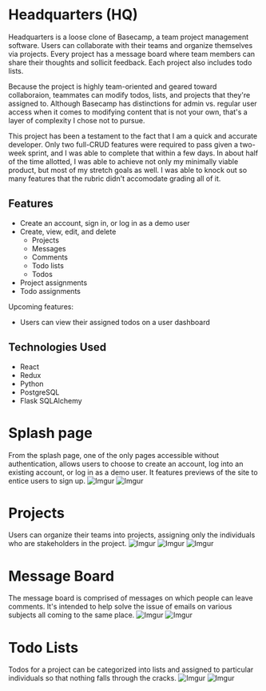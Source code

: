 
# Headquarters (HQ)

Headquarters is a loose clone of Basecamp, a team project management software. Users can collaborate with their teams and organize themselves via projects. Every project has a message board where team members can share their thoughts and sollicit feedback. Each project also includes todo lists.

Because the project is highly team-oriented and geared toward collaboraion, teammates can modify todos, lists, and projects that they're assigned to. Although Basecamp has distinctions for admin vs. regular user access when it comes to modifying content that is not your own, that's a layer of complexity I chose not to pursue. 

This project has been a testament to the fact that I am a quick and accurate developer. Only two full-CRUD features were required to pass given a two-week sprint, and I was able to complete that within a few days. In about half of the time allotted, I was able to achieve not only my minimally viable product, but most of my stretch goals as well. I was able to knock out so many features that the rubric didn't accomodate grading all of it.


## Features
- Create an account, sign in, or log in as a demo user
- Create, view, edit, and delete
   - Projects
   - Messages
   - Comments
   - Todo lists
   - Todos  
- Project assignments
- Todo assignments

Upcoming features: 
- Users can view their assigned todos on a user dashboard

## Technologies Used
- React
- Redux 
- Python
- PostgreSQL
- Flask SQLAlchemy


# Splash page
From the splash page, one of the only pages accessible without authentication, allows users to choose to create an account, log into an existing account, or log in as a demo user. It features previews of the site to entice users to sign up. 
![Imgur](https://i.imgur.com/pIqd8vg.png)
![Imgur](https://i.imgur.com/fxxmYkq.png)

# Projects
Users can organize their teams into projects, assigning only the individuals who are stakeholders in the project.
![Imgur](https://i.imgur.com/f6Omlxl.png)
![Imgur](https://i.imgur.com/QdWZltn.png)
![Imgur](https://i.imgur.com/WE9DmvB.png)

# Message Board
The message board is comprised of messages on which people can leave comments. It's intended to help solve the issue of emails on various subjects all coming to the same place. 
![Imgur](https://i.imgur.com/qKUqXf0.png)
![Imgur](https://i.imgur.com/VmnPmDH.png)

# Todo Lists
Todos for a project can be categorized into lists and assigned to particular individuals so that nothing falls through the cracks. 
![Imgur](https://i.imgur.com/Ur98kbJ.png)
![Imgur](https://i.imgur.com/Ol0j23h.png)
